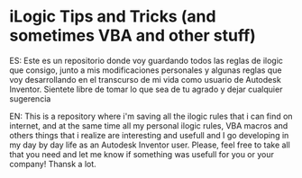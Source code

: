 # iLogic Tips and Tricks (and sometimes VBA and other stuff)

ES: Este es un repositorio donde voy guardando todos las reglas de ilogic que consigo, junto a mis modificaciones personales y algunas reglas que voy desarrollando en el transcurso de mi vida como usuario de Autodesk Inventor. Sientete libre de tomar lo que sea de tu agrado y dejar cualquier sugerencia

EN: This is a repository where i'm saving all the ilogic rules that i can find on internet, and at the same time all my personal ilogic rules, VBA macros and others things that i realize are interesting and usefull and I go developing in my day by day life as an Autodesk Inventor user. Please, feel free to take all that you need and let me know if something was usefull for you or your company! Thansk a lot. 

